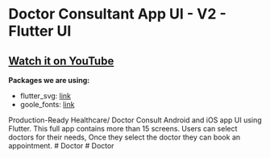 # Doctor Consultant App UI - V2  - Flutter UI

## [Watch it on YouTube](https://youtu.be/Lq5M1nmqcLU)

**Packages we are using:**

- flutter_svg: [link](https://pub.dev/packages/flutter_svg)
- goole_fonts: [link](https://pub.dev/packages/google_fonts)


Production-Ready Healthcare/ Doctor Consult Android and iOS app UI using Flutter. This full app contains more than 15 screens. Users can select doctors for their needs, Once they select the doctor they can book an appointment. 
#   D o c t o r  
 #   D o c t o r  
 